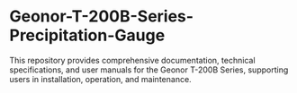# Geonor-T-200B-Series-Precipitation-Gauge
This repository provides comprehensive documentation, technical specifications, and user manuals for the Geonor T-200B Series, supporting users in installation, operation, and maintenance.
